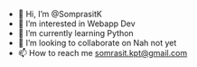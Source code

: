 - 👋 Hi, I’m @SomprasitK
- 👀 I’m interested in Webapp Dev
- 🌱 I’m currently learning Python
- 💞️ I’m looking to collaborate on Nah not yet
- 📫 How to reach me somrasit.kpt@gmail.com

<!---
SomprasitK/SomprasitK is a ✨ special ✨ repository because its `README.md` (this file) appears on your GitHub profile.
You can click the Preview link to take a look at your changes.
--->
